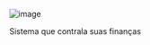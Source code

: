 ![image](https://github.com/lagalvao/dtmoney/assets/57500451/2d9c8861-3c57-41dc-a8d5-4158fed18401)

Sistema que contrala suas finanças
